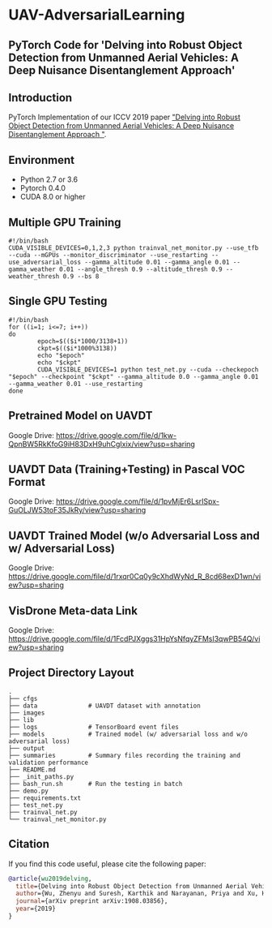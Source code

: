 # UAV-AdversarialLearning
## PyTorch Code for 'Delving into Robust Object Detection from Unmanned Aerial Vehicles: A Deep Nuisance Disentanglement Approach'

## Introduction

PyTorch Implementation of our ICCV 2019 paper ["Delving into Robust Object Detection from Unmanned Aerial Vehicles: A Deep Nuisance Disentanglement Approach
"](https://arxiv.org/abs/1908.03856).

## Environment
* Python 2.7 or 3.6
* Pytorch 0.4.0
* CUDA 8.0 or higher
## Multiple GPU Training
```{r, engine='bash', count_lines}
#!/bin/bash
CUDA_VISIBLE_DEVICES=0,1,2,3 python trainval_net_monitor.py --use_tfb  --cuda --mGPUs --monitor_discriminator --use_restarting --use_adversarial_loss --gamma_altitude 0.01 --gamma_angle 0.01 --gamma_weather 0.01 --angle_thresh 0.9 --altitude_thresh 0.9 --weather_thresh 0.9 --bs 8
```
## Single GPU Testing
```{r, engine='bash', count_lines}
#!/bin/bash
for ((i=1; i<=7; i++))
do
        epoch=$(($i*1000/3138+1))
        ckpt=$(($i*1000%3138))
        echo "$epoch"
        echo "$ckpt"
        CUDA_VISIBLE_DEVICES=1 python test_net.py --cuda --checkepoch "$epoch" --checkpoint "$ckpt" --gamma_altitude 0.0 --gamma_angle 0.01 --gamma_weather 0.01 --use_restarting
done

```
## Pretrained Model on UAVDT
Google Drive: https://drive.google.com/file/d/1kw-QpnBW5RkKfoG9iH83DxH9uhCgIxix/view?usp=sharing

## UAVDT Data (Training+Testing) in Pascal VOC Format
Google Drive: https://drive.google.com/file/d/1pvMjEr6LsrISpx-GuOLJW53toF35JkRy/view?usp=sharing

## UAVDT Trained Model (w/o Adversarial Loss and w/ Adversarial Loss)
Google Drive: https://drive.google.com/file/d/1rxqr0Cq0y9cXhdWyNd_R_8cd68exD1wn/view?usp=sharing

## VisDrone Meta-data Link
Google Drive: https://drive.google.com/file/d/1FcdPJXggs31HpYsNfqyZFMsI3qwPB54Q/view?usp=sharing

## Project Directory Layout
```
.
├── cfgs
├── data              # UAVDT dataset with annotation
├── images
├── lib
├── logs              # TensorBoard event files
├── models            # Trained model (w/ adversarial loss and w/o adversarial loss)
├── output
├── summaries         # Summary files recording the training and validation performance
├── README.md
├── _init_paths.py
├── bash_run.sh       # Run the testing in batch
├── demo.py
├── requirements.txt
├── test_net.py
├── trainval_net.py
└── trainval_net_monitor.py
```
## Citation

If you find this code useful, please cite the following paper:
```BibTex
@article{wu2019delving,
  title={Delving into Robust Object Detection from Unmanned Aerial Vehicles: A Deep Nuisance Disentanglement Approach},
  author={Wu, Zhenyu and Suresh, Karthik and Narayanan, Priya and Xu, Hongyu and Kwon, Heesung and Wang, Zhangyang},
  journal={arXiv preprint arXiv:1908.03856},
  year={2019}
}
```
